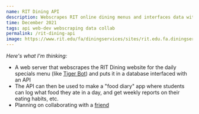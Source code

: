 ```yaml
---
name: RIT Dining API
description: Webscrapes RIT online dining menus and interfaces data with an API
time: December 2021
tags: api web-dev webscraping data collab
permalink: /rit-dining-api
image: https://www.rit.edu/fa/diningservices/sites/rit.edu.fa.diningservices/files/styles/dining_loc_lg/public/ArtesanoView.jpg?itok=4lassH_0
---
```


*Here's what I'm thinking:*
- A web server that webscrapes the RIT Dining website for the daily specials menu (like [Tiger Bot](/tiger-bot)) and puts it in a database interfaced with an API
- The API can then be used to make a "food diary" app where students can log what food they ate in a day, and get weekly reports on their eating habits, etc.
- Planning on collaborating with a [friend](https://jym2584.github.io/)
